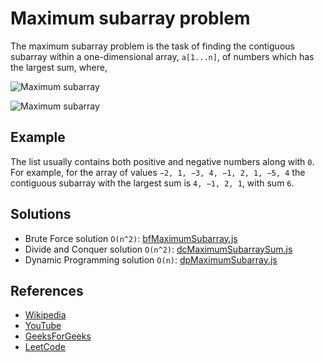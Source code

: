 Maximum subarray problem
========================

The maximum subarray problem is the task of finding the contiguous subarray within a one-dimensional array, `a[1...n]`, of numbers which has the largest sum, where,

![Maximum subarray](https://wikimedia.org/api/rest_v1/media/math/render/svg/e8960f093107b71b21827e726e2bad8b023779b2)

![Maximum subarray](https://www.geeksforgeeks.org/wp-content/uploads/kadane-Algorithm.png)

Example
-------

The list usually contains both positive and negative numbers along with `0`. For example, for the array of values `−2, 1, −3, 4, −1, 2, 1, −5, 4` the contiguous subarray with the largest sum is `4, −1, 2, 1`, with sum `6`.

Solutions
---------

-   Brute Force solution `O(n^2)`: [bfMaximumSubarray.js](./bfMaximumSubarray.js)
-   Divide and Conquer solution `O(n^2)`: [dcMaximumSubarraySum.js](./dcMaximumSubarraySum.js)
-   Dynamic Programming solution `O(n)`: [dpMaximumSubarray.js](./dpMaximumSubarray.js)

References
----------

-   [Wikipedia](https://en.wikipedia.org/wiki/Maximum_subarray_problem)
-   [YouTube](https://www.youtube.com/watch?v=ohHWQf1HDfU&list=PLLXdhg_r2hKA7DPDsunoDZ-Z769jWn4R8)
-   [GeeksForGeeks](https://www.geeksforgeeks.org/largest-sum-contiguous-subarray/)
-   [LeetCode](https://leetcode.com/explore/interview/card/top-interview-questions-easy/97/dynamic-programming/566/discuss/1595195/C++Python-7-Simple-Solutions-w-Explanation-or-Brute-Force-+-DP-+-Kadane-+-Divide-and-Conquer)

